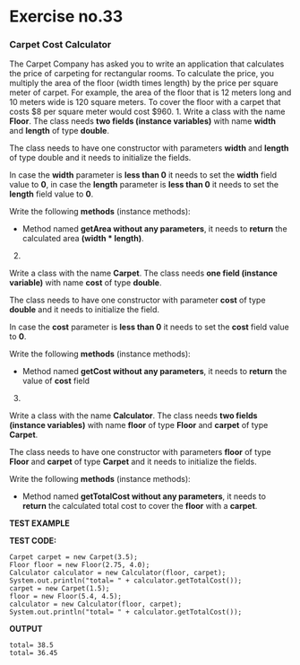 # Exercise no.33 
### Carpet Cost Calculator 

The Carpet Company has asked you to write an application that calculates the price of carpeting for rectangular rooms. To calculate the price, you multiply the area of the floor (width times length) by the price per square meter of carpet. For example, the area of the floor that is 12 meters long and 10 meters wide is 120 square meters. To cover the floor with a carpet that costs $8 per square meter would cost $960.
1. 
Write a class with the name **Floor**. The class needs **two fields (instance variables)** with name **width** and **length** of type **double**.

The class needs to have one constructor with parameters **width** and **length** of type double and it needs to initialize the fields.

In case the **width** parameter is **less than 0** it needs to set the **width** field value to **0**, in case the **length** parameter is **less than 0** it needs to set the **length** field value to **0**.

Write the following **methods** (instance methods):
- Method named **getArea without any parameters**, it needs to **return** the calculated area **(width * length)**.
2. 
Write a class with the name **Carpet**. The class needs **one field (instance variable)** with name **cost** of type **double**.

The class needs to have one constructor with parameter **cost** of type **double** and it needs to initialize the field.

In case the **cost** parameter is **less than 0** it needs to set the **cost** field value to **0**. 

Write the following **methods** (instance methods):
- Method named **getCost without any parameters**, it needs to **return** the value of **cost** field
3. 
Write a class with the name **Calculator**. The class needs **two fields (instance variables)** with name **floor** of type **Floor** and **carpet** of type **Carpet**.

The class needs to have one constructor with parameters **floor** of type **Floor** and **carpet** of type **Carpet** and it needs to initialize the fields.
   
Write the following **methods** (instance methods):
- Method named **getTotalCost without any parameters**, it needs to **return** the calculated total cost to cover the **floor** with a **carpet**. 

**TEST EXAMPLE**

**TEST CODE:**
```
Carpet carpet = new Carpet(3.5);
Floor floor = new Floor(2.75, 4.0);
Calculator calculator = new Calculator(floor, carpet);
System.out.println("total= " + calculator.getTotalCost());
carpet = new Carpet(1.5);
floor = new Floor(5.4, 4.5);
calculator = new Calculator(floor, carpet);
System.out.println("total= " + calculator.getTotalCost());
```
**OUTPUT**
```
total= 38.5
total= 36.45
```